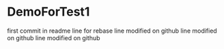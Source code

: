 # DemoForTest1
first commit in readme
line for rebase
line modified on github
line modified on github
line modified on github
